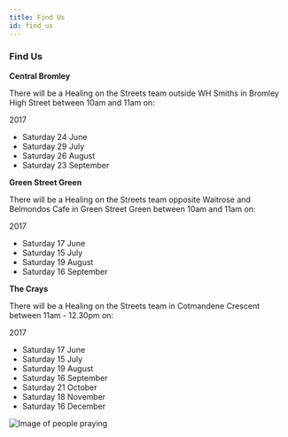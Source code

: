 ```yaml
---
title: Find Us
id: find_us
---
```


### Find Us

**Central Bromley**

There will be a Healing on the Streets team outside WH Smiths in Bromley High Street between 10am and 11am on:

2017
* Saturday 24 June
* Saturday 29 July
* Saturday 26 August
* Saturday 23 September

**Green Street Green**

There will be a Healing on the Streets team opposite Waitrose and Belmondos Cafe in Green Street Green between 10am and 11am on:

2017
* Saturday 17 June
* Saturday 15 July
* Saturday 19 August
* Saturday 16 September

**The Crays**

There will be a Healing on the Streets team in Cotmandene Crescent between 11am - 12.30pm on: 

2017
* Saturday 17 June
* Saturday 15 July
* Saturday 19 August
* Saturday 16 September
* Saturday 21 October
* Saturday 18 November
* Saturday 16 December

![Image of people praying](/gen/images/IMG_0597-large.JPG)
